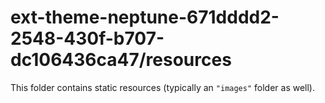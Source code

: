 # ext-theme-neptune-671dddd2-2548-430f-b707-dc106436ca47/resources

This folder contains static resources (typically an `"images"` folder as well).

